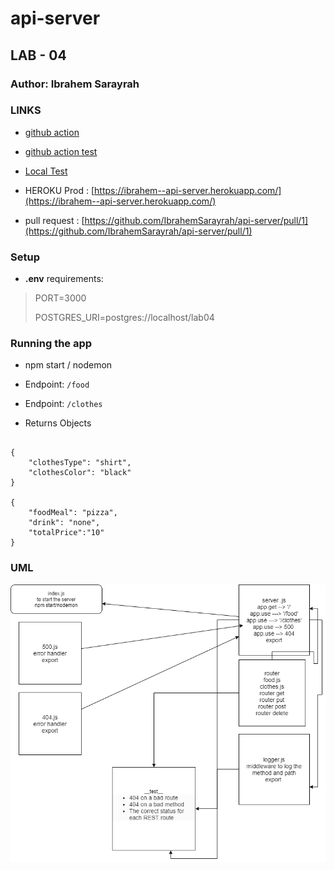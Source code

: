 # api-server

## LAB - 04

### Author: Ibrahem Sarayrah

### LINKS

* [github action](https://github.com/IbrahemSarayrah/api-server/actions)

* [github action test](https://github.com/IbrahemSarayrah/api-server/runs/3362189515)

* [Local Test](uml-img/test-lab4-locally.PNG)

* HEROKU Prod : [https://ibrahem--api-server.herokuapp.com/](https://ibrahem--api-server.herokuapp.com/)

* pull request : [https://github.com/IbrahemSarayrah/api-server/pull/1](https://github.com/IbrahemSarayrah/api-server/pull/1)

### Setup

* **.env** requirements:
>
> PORT=3000
>
> POSTGRES_URI=postgres://localhost/lab04
>

### Running the app

* npm start / nodemon

* Endpoint: `/food`
* Endpoint: `/clothes`

* Returns Objects

```

{
    "clothesType": "shirt",
    "clothesColor": "black"
}

{
    "foodMeal": "pizza",
    "drink": "none",
    "totalPrice":"10"
}

```

### UML

![UML](uml-img/uml-diagram-03.png)
